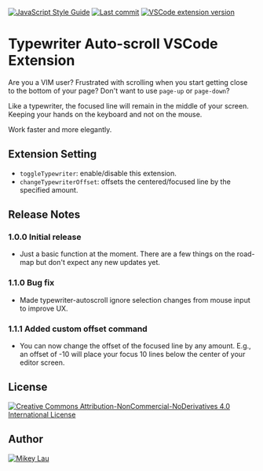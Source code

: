 [![JavaScript Style Guide](https://img.shields.io/badge/code_style-standard-brightgreen.svg)](https://standardjs.com)
[![Last commit](https://img.shields.io/github/last-commit/MikeyJL/typewriter-auto-scroll)](https://github.com/MikeyJL/typewriter-auto-scroll)
[![VSCode extension version](https://img.shields.io/visual-studio-marketplace/v/mikeylau.typewriter-auto-scroll)](https://marketplace.visualstudio.com/items?itemName=MikeyLau.typewriter-auto-scroll&utm_source=www.vsixhub.com)

# Typewriter Auto-scroll VSCode Extension

Are you a VIM user? Frustrated with scrolling when you start getting close to the bottom of your page? Don't want to use ```page-up``` or ```page-down```?

Like a typewriter, the focused line will remain in the middle of your screen. Keeping your hands on the keyboard and not on the mouse.

Work faster and more elegantly.

## Extension Setting

* `toggleTypewriter`: enable/disable this extension.
* `changeTypewriterOffset`: offsets the centered/focused line by the specified amount.

## Release Notes

### 1.0.0 Initial release

- Just a basic function at the moment. There are a few things on the road-map but don't expect any new updates yet.

### 1.1.0 Bug fix

- Made typewriter-autoscroll ignore selection changes from mouse input to improve UX.

### 1.1.1 Added custom offset command

- You can now change the offset of the focused line by any amount. E.g., an offset of -10 will place your focus 10 lines below the center of your editor screen.

## License

[![Creative Commons Attribution-NonCommercial-NoDerivatives 4.0 International License](https://i.creativecommons.org/l/by-nc-nd/4.0/88x31.png)](http://creativecommons.org/licenses/by-nc-nd/4.0/)

## Author

[![Mikey Lau](https://firebasestorage.googleapis.com/v0/b/mikey-lau.appspot.com/o/mikey-lau.png?alt=media&token=f978fe3f-bd95-4cdf-ae7e-7204c5ff2d54)](https://github.com/MikeyJL)
